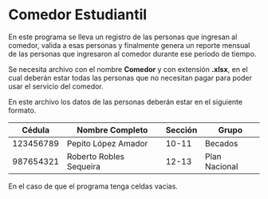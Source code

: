# Comedor Estudiantil

En este programa se lleva un registro de las personas que ingresan
al comedor, valida a esas personas y finalmente genera un reporte
mensual de las personas que ingresaron al comedor durante ese
periodo de tiempo.

Se necesita archivo con el nombre **Comedor** y con extensión
**.xlsx**, en el cual deberán estar todas las personas que no
necesitan pagar para poder usar el servicio del comedor.

En este archivo los datos de las personas deberán estar en el siguiente formato.

|Cédula|Nombre Completo| Sección | Grupo |
|--------|--------------------|------|----------|
|123456789| Pepito López Amador| 10-11|  Becados |
|987654321|Roberto Robles Sequeira|12-13|Plan Nacional|

En el caso de que el programa tenga celdas vacias.
